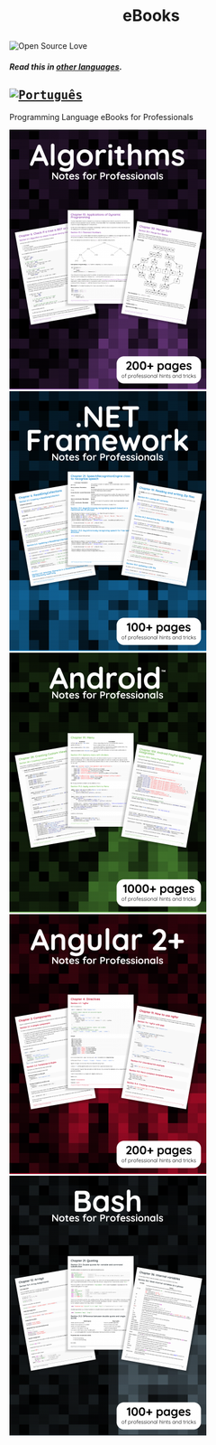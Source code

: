 # <p align="center">eBooks</p>

![Open Source Love](https://firstcontributions.github.io/open-source-badges/badges/open-source-v1/open-source.svg)

#### _Read this in [other languages](translations/Translations.md)._
<kbd>[<img title="Português" alt="Português" src="https://cdn.staticaly.com/gh/hjnilsson/country-flags/master/svg/br.svg" width="22">](translations/README.pt_br.md)</kbd>
---

Programming Language eBooks for Professionals

<div>
<a href="AlgorithmsNotesForProfessionals.pdf"><img src="img/AlgorithmsNotesForProfessionals.png"></a>
<a href="DotNETFrameworkNotesForProfessionals.pdf"><img src="img/DotNETFrameworkNotesForProfessionals.png"></a>
<a href="AndroidNotesForProfessionals.pdf"><img src="img/AndroidNotesForProfessionals.png"></a>
<a href="Angular2NotesForProfessionals.pdf"><img src="img/Angular2NotesForProfessionals.png"></a>
<a href="BashNotesForProfessionals.pdf"><img src="img/BashNotesForProfessionals.png"></a>
</div>